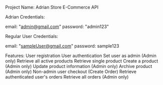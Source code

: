Project Name: Adrian Store E-Commerce API

Adrian Credentials:

email: "admin@gmail.com"
password: "admin123"

Regular User Credentials:

email: "sampleUser@gmail.com"
password: sample123

Features:
User registration
User authentication
Set user as admin (Admin only)
Retrieve all active products
Retrieve single product 
Create a product (Admin only)
Update product information (Admin only)
Archive product (Admin only)
Non-admin user checkout (Create Order)
Retrieve authenticated user's orders
Retrieve all orders (Admin only)

